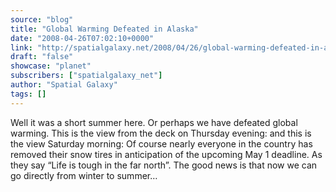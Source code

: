 ```yaml
---
source: "blog"
title: "Global Warming Defeated in Alaska"
date: "2008-04-26T07:02:10+0000"
link: "http://spatialgalaxy.net/2008/04/26/global-warming-defeated-in-alaska/"
draft: "false"
showcase: "planet"
subscribers: ["spatialgalaxy_net"]
author: "Spatial Galaxy"
tags: []
---
```


Well it was a short summer here. Or perhaps we have defeated global warming. This is the view from the deck on Thursday evening:
and this is the view Saturday morning:
Of course nearly everyone in the country has removed their snow tires in anticipation of the upcoming May 1 deadline. As they say &ldquo;Life is tough in the far north&rdquo;.
The good news is that now we can go directly from winter to summer&hellip;
